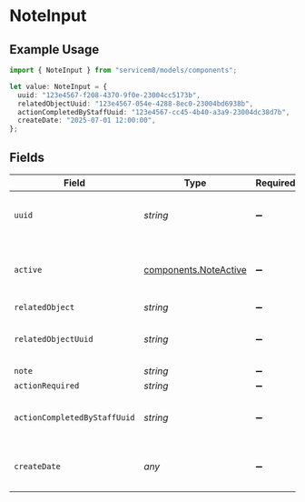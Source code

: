 # NoteInput

## Example Usage

```typescript
import { NoteInput } from "servicem8/models/components";

let value: NoteInput = {
  uuid: "123e4567-f208-4370-9f0e-23004cc5173b",
  relatedObjectUuid: "123e4567-054e-4288-8ec0-23004bd6938b",
  actionCompletedByStaffUuid: "123e4567-cc45-4b40-a3a9-23004dc38d7b",
  createDate: "2025-07-01 12:00:00",
};
```

## Fields

| Field                                                          | Type                                                           | Required                                                       | Description                                                    | Example                                                        |
| -------------------------------------------------------------- | -------------------------------------------------------------- | -------------------------------------------------------------- | -------------------------------------------------------------- | -------------------------------------------------------------- |
| `uuid`                                                         | *string*                                                       | :heavy_minus_sign:                                             | Unique identifier for this record                              | 123e4567-f208-4370-9f0e-23004cc5173b                           |
| `active`                                                       | [components.NoteActive](../../models/components/noteactive.md) | :heavy_minus_sign:                                             | Record active/deleted flag.  Valid values are [0,1]            |                                                                |
| `relatedObject`                                                | *string*                                                       | :heavy_minus_sign:                                             | N/A                                                            |                                                                |
| `relatedObjectUuid`                                            | *string*                                                       | :heavy_minus_sign:                                             | N/A                                                            | 123e4567-054e-4288-8ec0-23004bd6938b                           |
| `note`                                                         | *string*                                                       | :heavy_minus_sign:                                             | N/A                                                            |                                                                |
| `actionRequired`                                               | *string*                                                       | :heavy_minus_sign:                                             | N/A                                                            |                                                                |
| `actionCompletedByStaffUuid`                                   | *string*                                                       | :heavy_minus_sign:                                             | N/A                                                            | 123e4567-cc45-4b40-a3a9-23004dc38d7b                           |
| `createDate`                                                   | *any*                                                          | :heavy_minus_sign:                                             | Timestamp at which record was last modified                    | 2025-07-01 12:00:00                                            |